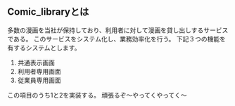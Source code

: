 ## Comic_libraryとは
多数の漫画を当社が保持しており、利用者に対して漫画を貸し出しするサービスである。
このサービスをシステム化し、業務効率化を行う。
下記３つの機能を有するシステムとします。
1. 共通表示画面
2. 利用者専用画面
3. 従業員専用画面

この項目のうち1と2を実装する。
頑張るぞ～やってくやってく～
